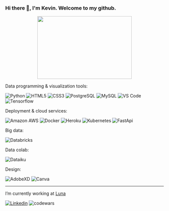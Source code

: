 ### Hi there 👋, I'm Kevin. Welcome to my github.


<div id="header" align="center">
  <img src="https://media.giphy.com/media/qgQUggAC3Pfv687qPC/giphy.gif" width="300" height="200"/>
</div>


Data programming & visualization tools:

![Python](https://img.shields.io/badge/-Python-3776AB?style=flat-square&logo=Python&logoColor=white)
![HTML5](https://img.shields.io/badge/-HTML5-E34F26?style=flat-square&logo=html5&logoColor=white)
![CSS3](https://img.shields.io/badge/-CSS3-1572B6?style=flat-square&logo=css3)
![PostgreSQL](https://img.shields.io/badge/-PostgreSQL-316192?style=flat-square&logo=postgresql&logoColor=white)
![MySQL](https://img.shields.io/badge/-MySQL-005C84?style=flat-square&logo=mysql&logoColor=white)
![VS Code](https://img.shields.io/badge/-VSCode-%23007ACC?style=flat-square&logo=visual-studio-code)
![Tensorflow](https://img.shields.io/badge/TensorFlow-FF6F00?style=flat-square&logo=tensorflow&logoColor=white)

Deployment & cloud services:

![Amazon AWS](https://img.shields.io/badge/Amazon%20AWS-232F3E?style=flat-square&logo=amazon-aws)
![Docker](https://img.shields.io/badge/-Docker-003F8C?style=flat-square&logo=docker)
![Heroku](https://img.shields.io/badge/-Heroku-430098?style=flat-square&logo=heroku)
![Kubernetes](https://img.shields.io/badge/-Kubernetes-white?style=flat-square&logo=Kubernetes)
![FastApi](https://img.shields.io/badge/Fastapi-00C7B7?style=flat-square&logo=Fastapi&logoColor=white)

Big data: 

![Databricks](https://img.shields.io/badge/Databricks-FF3621?style=flat-square&logo=Databricks&logoColor=white)

Data colab:

![Dataiku](https://img.shields.io/badge/Dataiku-2AB1AC?style=flat-square&logo=dataiku&logoColor=white)


Design:

![AdobeXD](https://img.shields.io/badge/Adobe%20XD-470137?style=flat-square&logo=Adobe%20XD&logoColor=#FF61F6)
![Canva](https://img.shields.io/badge/Canva-%2300C4CC.svg?&style=flat-square&logo=Canva&logoColor=white)

-------------------------------------------------------------------------------------------------------------

I’m currently working at [Luna](https://www.luna-endometriose.com/)

[![Linkedin](https://img.shields.io/badge/LinkedIn-0077B5?style=flat-square&logo=linkedin&logoColor=white)](https://www.linkedin.com/in/kevin-goupil-5a74a891/)
![codewars](https://www.codewars.com/users/kevingfox/badges/micro)
